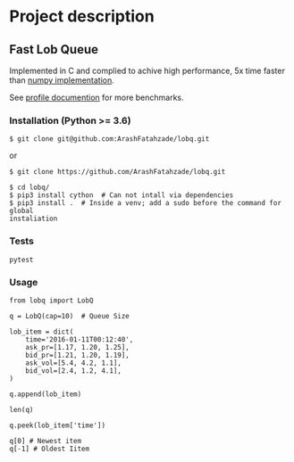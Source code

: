 # Project description

## Fast Lob Queue
Implemented in C and complied to achive high performance, 5x time faster
than [numpy implementation](numpy_queue/__init__.py).

See [profile documention](profile_/README.md) for more benchmarks.

### Installation (Python >= 3.6)

`$ git clone git@github.com:ArashFatahzade/lobq.git`

or

`$ git clone https://github.com/ArashFatahzade/lobq.git`

```
$ cd lobq/
$ pip3 install cython  # Can not intall via dependencies
$ pip3 install .  # Inside a venv; add a sudo before the command for global
instaliation
```

### Tests

`pytest`


### Usage

```python3
from lobq import LobQ

q = LobQ(cap=10)  # Queue Size 

lob_item = dict(
    time='2016-01-11T00:12:40',
    ask_pr=[1.17, 1.20, 1.25],
    bid_pr=[1.21, 1.20, 1.19], 
    ask_vol=[5.4, 4.2, 1.1],
    bid_vol=[2.4, 1.2, 4.1],
)

q.append(lob_item)

len(q)

q.peek(lob_item['time'])

q[0] # Newest item
q[-1] # Oldest Iitem
```
